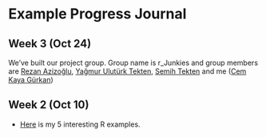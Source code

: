 # Example Progress Journal

## Week 3 (Oct 24)

We’ve built our project group. Group name is r_Junkies and group members are [Rezan Azizoğlu](https://mef-bda503.github.io/pj-rezan/), [Yağmur Ulutürk Tekten](https://mef-bda503.github.io/pj-uluturktekteny/), [Semih Tekten](https://mef-bda503.github.io/pj-tektens/) and me ([Cem Kaya Gürkan](https://mef-bda503.github.io/pj-gurkanc/))

## Week 2 (Oct 10)

+ [Here](files/interesting_articles.html) is my 5 interesting R examples. 

